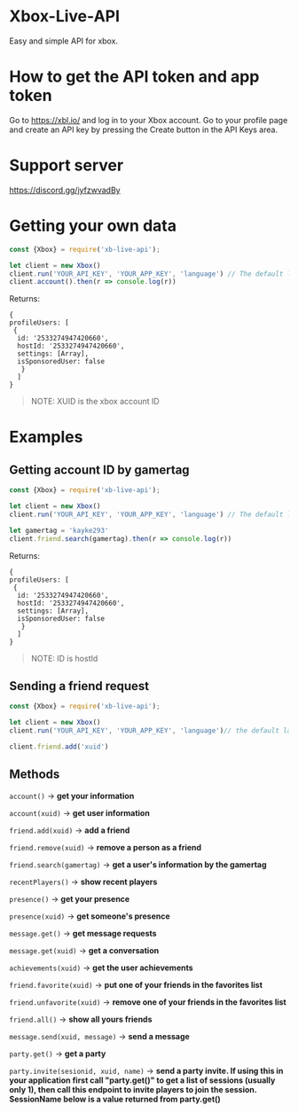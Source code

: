 # Xbox-Live-API
Easy and simple API for xbox.

# How to get the API token and app token 

Go to https://xbl.io/ and log in to your Xbox account. Go to your profile page and create an API key by pressing the Create button in the API Keys area.

# Support server

https://discord.gg/jyfzwvadBy

# Getting your own data 

```js
const {Xbox} = require('xb-live-api');

let client = new Xbox()
client.run('YOUR_API_KEY', 'YOUR_APP_KEY', 'language') // The default language is pt-br
client.account().then(r => console.log(r))
```
Returns: 
```
{
profileUsers: [
 {
  id: '2533274947420660',
  hostId: '2533274947420660',
  settings: [Array],
  isSponsoredUser: false
   }
  ]
}
```
> NOTE: XUID is the xbox account ID

# Examples

## Getting account ID by gamertag

```js
const {Xbox} = require('xb-live-api');

let client = new Xbox()
client.run('YOUR_API_KEY', 'YOUR_APP_KEY', 'language') // The default language is pt-br

let gamertag = 'kayke293'
client.friend.search(gamertag).then(r => console.log(r))
```

Returns: 
```
{
profileUsers: [
 {
  id: '2533274947420660',
  hostId: '2533274947420660',
  settings: [Array],
  isSponsoredUser: false
   }
  ]
}
```
> NOTE: ID is hostId

## Sending a friend request 

```js
const {Xbox} = require('xb-live-api');

let client = new Xbox()
client.run('YOUR_API_KEY', 'YOUR_APP_KEY', 'language')// the default language is pt-br

client.friend.add('xuid')
```

## Methods

`account()` -> **get your information**

`account(xuid)` -> **get user information**

`friend.add(xuid)` -> **add a friend**

`friend.remove(xuid)` -> **remove a person as a friend**

`friend.search(gamertag)` -> **get a user's information by the gamertag**

`recentPlayers()` -> **show recent players**

`presence()` -> **get your presence**

`presence(xuid)` -> **get someone's presence**

`message.get()` -> **get message requests**

`message.get(xuid)` -> **get a conversation**

`achievements(xuid)` -> **get the user achievements**

`friend.favorite(xuid)` -> **put one of your friends in the favorites list**

`friend.unfavorite(xuid)` -> **remove one of your friends in the favorites list**

`friend.all()` -> **show all yours friends**

`message.send(xuid, message)` -> **send a message**

`party.get()` -> **get a party**

`party.invite(sesionid, xuid, name)` -> **send a party invite. If using this in your application first call "party.get()" to get a list of sessions (usually only 1), then call this endpoint to invite players to join the session. SessionName below is a value returned from party.get()**